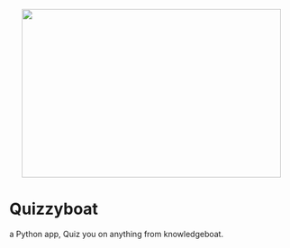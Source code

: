 <p align="center">
  <img width="460" height="300" src="https://github.com/DamnUi/Quizzyboat/assets/81849260/73da946e-0ba5-4af0-a547-83c35cae36f5">
</p>

# Quizzyboat
a Python app, Quiz you on anything from knowledgeboat. 
